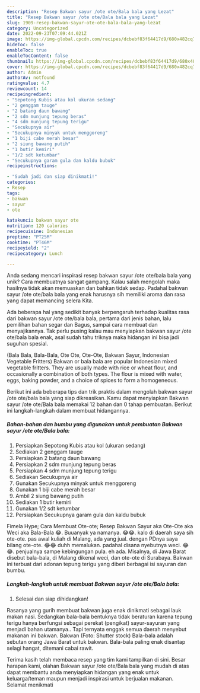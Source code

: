 ```yaml
---
description: "Resep Bakwan sayur /ote ote/Bala bala yang Lezat"
title: "Resep Bakwan sayur /ote ote/Bala bala yang Lezat"
slug: 1909-resep-bakwan-sayur-ote-ote-bala-bala-yang-lezat
category: Uncategorized
date: 2022-09-23T07:09:44.021Z
image: https://img-global.cpcdn.com/recipes/dcbebf83f64417d9/680x482cq70/bakwan-sayur-ote-otebala-bala-foto-resep-utama.jpg
hideToc: false
enableToc: true
enableTocContent: false
thumbnail: https://img-global.cpcdn.com/recipes/dcbebf83f64417d9/680x482cq70/bakwan-sayur-ote-otebala-bala-foto-resep-utama.jpg
cover: https://img-global.cpcdn.com/recipes/dcbebf83f64417d9/680x482cq70/bakwan-sayur-ote-otebala-bala-foto-resep-utama.jpg
author: Admin
authorAv: notfound
ratingvalue: 4.7
reviewcount: 14
recipeingredient:
- "Sepotong Kubis atau kol ukuran sedang"
- "2 genggam tauge"
- "2 batang daun bawang"
- "2 sdm munjung tepung beras"
- "4 sdm munjung tepung terigu"
- "Secukupnya air"
- "Secukupnya minyak untuk menggoreng"
- "1 biji cabe merah besar"
- "2 siung bawang putih"
- "1 butir kemiri"
- "1/2 sdt ketumbar"
- "Secukupnya garam gula dan kaldu bubuk"
recipeinstructions:

- "Sudah jadi dan siap dinikmati!"
categories:
- Resep
tags:
- bakwan
- sayur
- ote

katakunci: bakwan sayur ote 
nutrition: 120 calories
recipecuisine: Indonesian
preptime: "PT25M"
cooktime: "PT46M"
recipeyield: "2"
recipecategory: Lunch

---
```





Anda sedang mencari inspirasi resep bakwan sayur /ote ote/bala bala yang unik? Cara membuatnya sangat gampang. Kalau salah mengolah maka hasilnya tidak akan memuaskan dan bahkan tidak sedap. Padahal bakwan sayur /ote ote/bala bala yang enak harusnya sih memiliki aroma dan rasa yang dapat memancing selera Kita.





Ada beberapa hal yang sedikit banyak berpengaruh terhadap kualitas rasa dari bakwan sayur /ote ote/bala bala, pertama dari jenis bahan, lalu pemilihan bahan segar dan Bagus, sampai cara membuat dan menyajikannya. Tak perlu pusing kalau mau menyiapkan bakwan sayur /ote ote/bala bala enak,      asal sudah tahu triknya maka hidangan ini bisa jadi suguhan spesial.














(Bala Bala, Bala-Bala, Ote Ote, Ote-Ote, Bakwan Sayur, Indonesian Vegetable Fritters) Bakwan or bala bala are popular Indonesian mixed vegetable fritters. They are usually made with rice or wheat flour, and occasionally a combination of both types. The flour is mixed with water, eggs, baking powder, and a choice of spices to form a homogeneous.






Berikut ini ada beberapa tips dan trik praktis dalam mengolah bakwan sayur /ote ote/bala bala yang siap dikreasikan. Kamu dapat menyiapkan Bakwan sayur /ote ote/Bala bala memakai 12 bahan dan 0 tahap pembuatan. Berikut ini langkah-langkah dalam membuat hidangannya.

<!--inarticleads1-->

##### Bahan-bahan dan bumbu yang digunakan untuk pembuatan Bakwan sayur /ote ote/Bala bala:

1. Persiapkan Sepotong Kubis atau kol (ukuran sedang)
1. Sediakan 2 genggam tauge
1. Persiapkan 2 batang daun bawang
1. Persiapkan 2 sdm munjung tepung beras
1. Persiapkan 4 sdm munjung tepung terigu
1. Sediakan Secukupnya air
1. Gunakan Secukupnya minyak untuk menggoreng
1. Gunakan 1 biji cabe merah besar
1. Ambil 2 siung bawang putih
1. Sediakan 1 butir kemiri
1. Gunakan 1/2 sdt ketumbar
1. Persiapkan Secukupnya garam gula dan kaldu bubuk


Fimela Hype; Cara Membuat Ote-ote; Resep Bakwan Sayur aka Ote-Ote aka Weci aka Bala-Bala 😂. Buuanyak ya namanya. 😂😂. kalo di daerah saya sih ote-ote. pas awal kuliah di Malang, ada yang jual. dengan PDnya saya bilang ote-ote. 😂😂 duhh memalukan. padahal disana nyebutnya weci. 😂😂. penjualnya sampe kebingungan pula. eh ada. Misalnya, di Jawa Barat disebut bala-bala, di Malang dikenal weci, dan ote-ote di Surabaya. Bakwan ini terbuat dari adonan tepung terigu yang diberi berbagai isi sayuran dan bumbu. 

<!--inarticleads2-->

##### Langkah-langkah untuk membuat Bakwan sayur /ote ote/Bala bala:


1. Selesai dan siap dihidangkan!

Rasanya yang gurih membuat bakwan juga enak dinikmati sebagai lauk makan nasi. Sedangkan bala-bala bentuknya tidak beraturan karena tepung terigu hanya berfungsi sebagai perekat (pengikat) sayur-sayuran yang menjadi bahan utamanya.. Tapi ternyata enggak semua daerah menyebut makanan ini bakwan. Bakwan (Foto: Shutter stock) Bala-bala adalah sebutan orang Jawa Barat untuk bakwan. Bala-bala paling enak disantap selagi hangat, ditemani cabai rawit. 

Terima kasih telah membaca resep yang tim kami tampilkan di sini. Besar harapan kami, olahan Bakwan sayur /ote ote/Bala bala yang mudah di atas dapat membantu anda menyiapkan hidangan yang enak untuk keluarga/teman maupun menjadi inspirasi untuk berjualan makanan. Selamat menikmati
